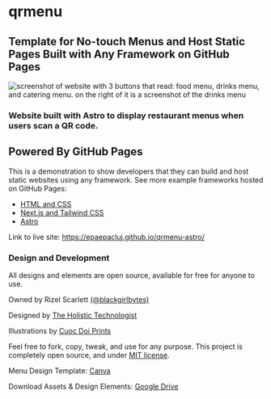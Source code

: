 # qrmenu

## Template for No-touch Menus and Host Static Pages Built with Any Framework on GitHub Pages

![screenshot of website with 3 buttons that read: food menu, drinks menu, and catering menu. on the right of it is a screenshot of the drinks menu](https://user-images.githubusercontent.com/22990146/182385358-364d812f-a5a8-48ad-9ac7-3bf9e14d9614.png)

### Website built with Astro to display restaurant menus when users scan a QR code.

## Powered By GitHub Pages

This is a demonstration to show developers that they can build and host static websites using any framework. 
See more example frameworks hosted on GitHub Pages:

- [HTML and CSS](https://github.com/blackgirlbytes/blackgyalbites)
- [Next.js and Tailwind CSS](https://github.com/blackgirlbytes/blackgyalbites-nextjs)
- [Astro](https://github.com/blackgirlbytes/blackgyalbites-astro)

Link to live site: https://epaepacluj.github.io/qrmenu-astro/

### Design and Development
All designs and elements are open source, available for free for anyone to use.

Owned by Rizel Scarlett [(@blackgirlbytes)](https://github.com/blackgirlbytes)

Designed by [The Holistic Technologist](https://holistictech.io)

Illustrations by [Cuoc Doi Prints](https://www.cuocdoiprints.com)

Feel free to fork, copy, tweak, and use for any purpose. This project is completely open source, and under [MIT license](https://github.com/blackgirlbytes/blackgyalbites-astro/blob/main/LICENSE). 

Menu Design Template: [Canva](https://www.canva.com/design/DAFGhaCejFw/zy2w9ZjXJBZ3NssSdfhpTw/view?utm_content=DAFGhaCejFw&utm_campaign=designshare&utm_medium=link2&utm_source=sharebutton)

Download Assets & Design Elements: [Google Drive](https://drive.google.com/drive/u/0/folders/12vHecd82FiiphDGSpwRA8cndsdzDy5QG)


